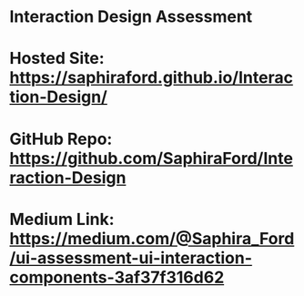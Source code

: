 # Interaction Design Assessment

# Hosted Site: https://saphiraford.github.io/Interaction-Design/

# GitHub Repo: https://github.com/SaphiraFord/Interaction-Design

# Medium Link: https://medium.com/@Saphira_Ford/ui-assessment-ui-interaction-components-3af37f316d62








